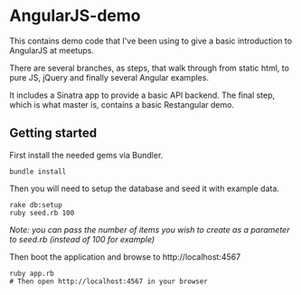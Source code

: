 AngularJS-demo
==============

This contains demo code that I've been using to give a basic introduction to
AngularJS at meetups.

There are several branches, as steps, that walk through from static html, to
pure JS, jQuery and finally several Angular examples.

It includes a Sinatra app to provide a basic API backend. The final step, which
is what master is, contains a basic Restangular demo.


Getting started
---------------

First install the needed gems via Bundler.

```
bundle install
```

Then you will need to setup the database and seed it with example data.

```
rake db:setup
ruby seed.rb 100
```
_Note: you can pass the number of items you wish to create as a parameter to seed.rb (instead of 100 for example)_

Then boot the application and browse to http://localhost:4567

```
ruby app.rb
# Then open http://localhost:4567 in your browser
```
